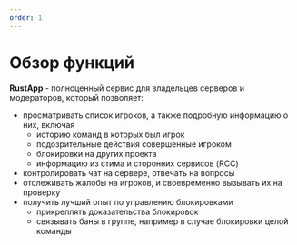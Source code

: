 ```yaml
---
order: 1
---
```


# Обзор функций

**RustApp** - полноценный сервис для владельцев серверов и модераторов, который позволяет:
- просматривать список игроков, а также подробную информацию о них, включая
    - историю команд в которых был игрок
    - подозрительные действия совершенные игроком
    - блокировки на других проекта
    - информацию из стима и сторонних сервисов (RCC)
- контролировать чат на сервере, отвечать на вопросы
- отслеживать жалобы на игроков, и своевременно вызывать их на проверку
- получить лучший опыт по управлению блокировками
    - прикреплять доказательства блокировок
    - связывать баны в группе, например в случае блокировки целой команды
